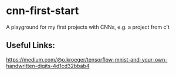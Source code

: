 # cnn-first-start
A playground for my first projects with CNNs, e.g. a project from c't

## Useful Links:
https://medium.com/@o.kroeger/tensorflow-mnist-and-your-own-handwritten-digits-4d1cd32bbab4
